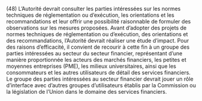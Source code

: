 (48) L’Autorité devrait consulter les parties intéressées sur les normes techniques de réglementation ou d’exécution, les orientations et les recommandations et leur offrir une possibilité raisonnable de formuler des observations sur les mesures proposées. Avant d’adopter des projets de normes techniques de réglementation ou d’exécution, des orientations et des recommandations, l’Autorité devrait réaliser une étude d’impact. Pour des raisons d’efficacité, il convient de recourir à cette fin à un groupe des parties intéressées au secteur du secteur financier, représentant d’une manière proportionnée les acteurs des marchés financiers, les petites et moyennes entreprises (PME), les milieux universitaires, ainsi que les consommateurs et les autres utilisateurs de détail des services financiers. Le groupe des parties intéressées au secteur financier devrait jouer un rôle d’interface avec d’autres groupes d’utilisateurs établis par la Commission ou la législation de l’Union dans le domaine des services financiers.